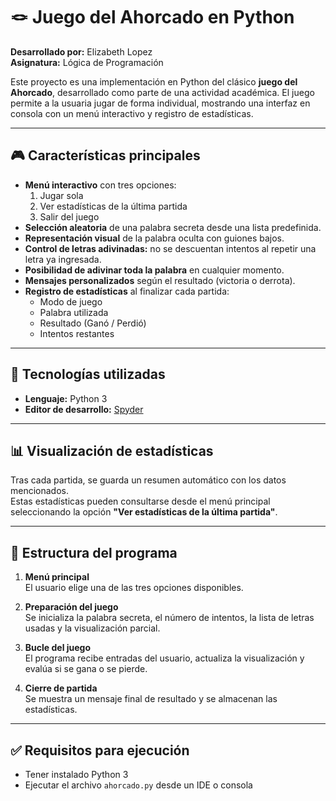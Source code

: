 # 🪢 Juego del Ahorcado en Python

**Desarrollado por:** Elizabeth Lopez  
**Asignatura:** Lógica de Programación

Este proyecto es una implementación en Python del clásico **juego del Ahorcado**, desarrollado como parte de una actividad académica. El juego permite a la usuaria jugar de forma individual, mostrando una interfaz en consola con un menú interactivo y registro de estadísticas.

---

## 🎮 Características principales

- **Menú interactivo** con tres opciones:
  1. Jugar sola  
  2. Ver estadísticas de la última partida  
  3. Salir del juego
- **Selección aleatoria** de una palabra secreta desde una lista predefinida.
- **Representación visual** de la palabra oculta con guiones bajos.
- **Control de letras adivinadas:** no se descuentan intentos al repetir una letra ya ingresada.
- **Posibilidad de adivinar toda la palabra** en cualquier momento.
- **Mensajes personalizados** según el resultado (victoria o derrota).
- **Registro de estadísticas** al finalizar cada partida:
  - Modo de juego  
  - Palabra utilizada  
  - Resultado (Ganó / Perdió)  
  - Intentos restantes

---

## 🧪 Tecnologías utilizadas

- **Lenguaje:** Python 3  
- **Editor de desarrollo:** [Spyder](https://www.spyder-ide.org/)

---

## 📊 Visualización de estadísticas

Tras cada partida, se guarda un resumen automático con los datos mencionados.  
Estas estadísticas pueden consultarse desde el menú principal seleccionando la opción **"Ver estadísticas de la última partida"**.

---

## 🧩 Estructura del programa

1. **Menú principal**  
   El usuario elige una de las tres opciones disponibles.

2. **Preparación del juego**  
   Se inicializa la palabra secreta, el número de intentos, la lista de letras usadas y la visualización parcial.

3. **Bucle del juego**  
   El programa recibe entradas del usuario, actualiza la visualización y evalúa si se gana o se pierde.

4. **Cierre de partida**  
   Se muestra un mensaje final de resultado y se almacenan las estadísticas.

---

## ✅ Requisitos para ejecución

- Tener instalado Python 3
- Ejecutar el archivo `ahorcado.py` desde un IDE o consola
